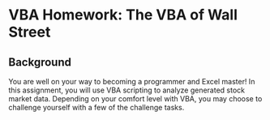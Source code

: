# VBA Homework: The VBA of Wall Street

## Background

You are well on your way to becoming a programmer and Excel master! In this assignment, you will use VBA scripting to analyze generated stock market data. Depending on your comfort level with VBA, you may choose to challenge yourself with a few of the challenge tasks.
